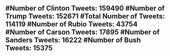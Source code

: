 #Number of Clinton Tweets: 159490
#Number of Trump Tweets: 152671
#Total Number of Tweets: 114119 
#Number of Rubio Tweets: 43754
#Number of Carson Tweets: 17895
#Number of Sanders Tweets: 16222
#Number of Bush Tweets: 15375
---
